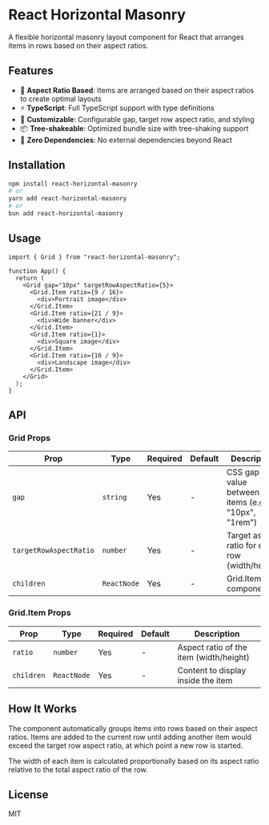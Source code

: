 # React Horizontal Masonry

A flexible horizontal masonry layout component for React that arranges items in rows based on their aspect ratios.

## Features

- 🎯 **Aspect Ratio Based**: Items are arranged based on their aspect ratios to create optimal layouts
- ⚡ **TypeScript**: Full TypeScript support with type definitions
- 🎨 **Customizable**: Configurable gap, target row aspect ratio, and styling
- 📦 **Tree-shakeable**: Optimized bundle size with tree-shaking support
- 🔧 **Zero Dependencies**: No external dependencies beyond React

## Installation

```bash
npm install react-horizontal-masonry
# or
yarn add react-horizontal-masonry
# or
bun add react-horizontal-masonry
```

## Usage

```tsx
import { Grid } from "react-horizontal-masonry";

function App() {
  return (
    <Grid gap="10px" targetRowAspectRatio={5}>
      <Grid.Item ratio={9 / 16}>
        <div>Portrait image</div>
      </Grid.Item>
      <Grid.Item ratio={21 / 9}>
        <div>Wide banner</div>
      </Grid.Item>
      <Grid.Item ratio={1}>
        <div>Square image</div>
      </Grid.Item>
      <Grid.Item ratio={16 / 9}>
        <div>Landscape image</div>
      </Grid.Item>
    </Grid>
  );
}
```

## API

### Grid Props

| Prop                   | Type        | Required | Default | Description                                        |
| ---------------------- | ----------- | -------- | ------- | -------------------------------------------------- |
| `gap`                  | `string`    | Yes      | -       | CSS gap value between items (e.g., "10px", "1rem") |
| `targetRowAspectRatio` | `number`    | Yes      | -       | Target aspect ratio for each row (width/height)    |
| `children`             | `ReactNode` | Yes      | -       | Grid.Item components                               |

### Grid.Item Props

| Prop       | Type        | Required | Default | Description                             |
| ---------- | ----------- | -------- | ------- | --------------------------------------- |
| `ratio`    | `number`    | Yes      | -       | Aspect ratio of the item (width/height) |
| `children` | `ReactNode` | Yes      | -       | Content to display inside the item      |

## How It Works

The component automatically groups items into rows based on their aspect ratios. Items are added to the current row until adding another item would exceed the target row aspect ratio, at which point a new row is started.

The width of each item is calculated proportionally based on its aspect ratio relative to the total aspect ratio of the row.

## License

MIT
